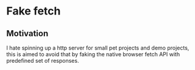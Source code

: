 # Fake fetch

## Motivation

I hate spinning up a http server for small pet projects and demo projects, this is aimed to avoid that by faking the native browser fetch API with predefined set of responses.
